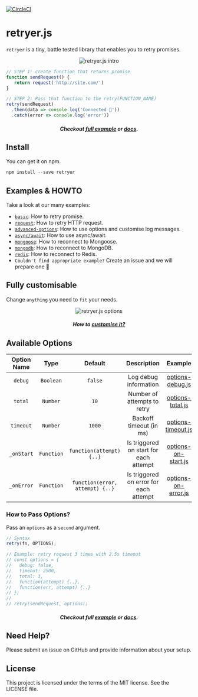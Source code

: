 
[![CircleCI](https://circleci.com/gh/ykrevnyi/retryer.js.svg?style=svg)](https://circleci.com/gh/ykrevnyi/retryer.js)

# retryer.js

`retryer` is a tiny, battle tested library that enables you to retry promises.

<p align="center">
  <img src="https://github.com/ykrevnyi/reconnect/tree/master/docs/retryer-v1.5.1.gif" alt="retryer.js intro"/>
</p>

```javascript
// STEP 1: create function that returns promise
function sendRequest() {
   return request('http://site.com/')
}

// STEP 2: Pass that function to the retry(FUNCTION_NAME)
retry(sendRequest)
  .then(data => console.log('Connected 🎉'))
  .catch(error => console.log('error'))
```

<h5 align="center">Checkout <a href="https://github.com/ykrevnyi/reconnect/tree/master/examples/basic/index.js">full example</a> or <a href="https://github.com/ykrevnyi/reconnect/tree/master/examples/basic">docs</a>.</h5>

## Install
You can get it on npm.
```javascript
npm install --save retryer
```

## Examples & HOWTO

Take a look at our many examples:

- [`basic`](https://github.com/ykrevnyi/reconnect/tree/master/examples/basic): How to retry promise.
- [`request`](https://github.com/ykrevnyi/reconnect/tree/master/examples/request): How to retry HTTP request.
- [`advanced-options`](https://github.com/ykrevnyi/reconnect/tree/master/examples/advanced-options): How to use options and customise log messages.
- [`async/await`](https://github.com/ykrevnyi/reconnect/tree/master/examples/async-await): How to use async/await.
- [`mongoose`](https://github.com/ykrevnyi/reconnect/tree/master/examples/mongoose): How to reconnect to Mongoose.
- [`mongodb`](https://github.com/ykrevnyi/reconnect/tree/master/examples/mongodb): How to reconnect to MongoDB.
- [`redis`](https://github.com/ykrevnyi/reconnect/tree/master/examples/redis): How to reconnect to Redis.
- `Couldn't find appropriate example?` Create an issue and we will prepare one 💪

## Fully customisable
Change `anything` you need to `fit` your needs.

<p align="center">
  <img src="https://github.com/ykrevnyi/reconnect/tree/master/docs/retryer-options-v1.0.1.gif" alt="retryer.js options"/>
</p>
<h5 align="center">How to <a href="https://github.com/ykrevnyi/reconnect/tree/master/examples/advanced-options">customise it?</a></h5>


## Available Options
**Option Name**|**Type**|**Default**|**Description**|**Example**
:-------------:|:------:|:---------:|:-------------:|:--------:|
`debug`|`Boolean`|`false`|Log debug information|<a href="https://github.com/ykrevnyi/reconnect/tree/master/examples/advanced-options/options-debug.js">options-debug.js</a>
`total`|`Number`|`10`|Number of attempts to retry|<a href="https://github.com/ykrevnyi/reconnect/tree/master/examples/advanced-options/options-total.js">options-total.js</a>
`timeout`|`Number`|`1000`|Backoff timeout (in ms)|<a href="https://github.com/ykrevnyi/reconnect/tree/master/examples/advanced-options/options-timeout.js">options-timeout.js</a>
`_onStart`|`Function`|`function(attempt) {..}`|Is triggered on start for each attempt|<a href="https://github.com/ykrevnyi/reconnect/tree/master/examples/advanced-options/options-on-start.js">options-on-start.js</a>
`_onError`|`Function`|`function(error, attempt) {..}`|Is triggered on error for each attempt|<a href="https://github.com/ykrevnyi/reconnect/tree/master/examples/advanced-options/options-on-error.js">options-on-error.js</a>

### How to Pass Options?

Pass an `options` as a `second` argument.

```javascript
// Syntax
retry(fn, OPTIONS);

// Example: retry request 3 times with 2.5s timeout
// const options = {
//   debug: false,
//   timeout: 2500,
//   total: 3,
//   function(attempt) {..},
//   function(err, attempt) {..}
// };
//
// retry(sendRequest, options);
```
<h5 align="center">Checkout full <a href="https://github.com/ykrevnyi/reconnect/tree/master/examples/advanced-options/index.js">example</a> or <a href="https://github.com/ykrevnyi/reconnect/tree/master/examples/advanced-options/">docs</a>.</h5>

## Need Help?
Please submit an issue on GitHub and provide information about your setup.

## License
This project is licensed under the terms of the MIT license. See the LICENSE file.
